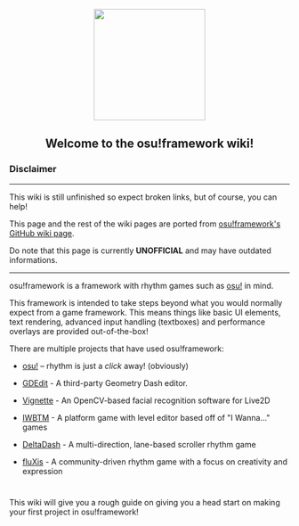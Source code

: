 <p align="center">
  <img width="200px" src="../assets/o!f Logo Small FC.png">
</p>
<h2 align="center">Welcome to the osu!framework wiki!</h2>

### Disclaimer
---
This wiki is still unfinished so expect broken links, but of course, you can help!

This page and the rest of the wiki pages are ported from [osu!framework's GitHub wiki page](https://github.com/ppy/osu-framework/wiki).

Do note that this page is currently __UNOFFICIAL__ and may have outdated informations.

---

osu!framework is a framework with rhythm games such as [osu!](https://osu.ppy.sh) in mind.

This framework is intended to take steps beyond what you would normally expect from a game framework. This means things like basic UI elements, text rendering, advanced input handling (textboxes) and performance overlays are provided out-of-the-box!

There are multiple projects that have used osu!framework:

- [osu!](https://github.com/ppy/osu) – rhythm is just a *click* away! (obviously)

- [GDEdit](https://github.com/gd-edit/GDE) - A third-party Geometry Dash editor.

- [Vignette](https://github.com/vignette-project/vignette) - An OpenCV-based facial recognition software for Live2D

- [IWBTM](https://github.com/EVAST9919/iwbtm) - A platform game with level editor based off of "I Wanna..." games

- [DeltaDash](https://deltada.sh/) - A multi-direction, lane-based scroller rhythm game

- [fluXis](https://github.com/TeamFluXis/fluXis) - A community-driven rhythm game with a focus on creativity and expression

#

This wiki will give you a rough guide on giving you a head start on making your first project in osu!framework!
